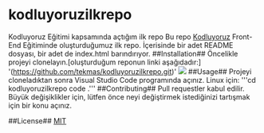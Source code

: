 # kodluyoruzilkrepo
Kodluyoruz Eğitimi kapsamında açtığım ilk repo
Bu repo [Kodluyoruz](https://www.kodluyoruz.org/) Front-End Eğitiminde oluşturduğumuz ilk repo. İçerisinde bir adet README dosyası, bir adet de index.html barındırıyor.
##Installation##
Öncelikle projeyi clonelayın.[oluşturduğum reponun linki aşağıdadır:]
'(https://github.com/tekmas/kodluyoruzilkrepo.git)'
![](image.png)
##Usage##
Projeyi cloneladıktan sonra Visual Studio Code programında açınız.
Linux için:
'''cd kodluyoruzilkrepo
code .'''
##Contributing##
Pull requestler kabul edilir. Büyük değişiklikler için, lütfen önce neyi değiştirmek istediğinizi tartışmak için bir konu açınız.

##License##
[MIT](https://choosealicense.com/licenses/mit/)